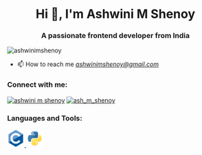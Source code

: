 <h1 align="center">Hi 👋, I'm Ashwini M Shenoy</h1>
<h3 align="center">A passionate frontend developer from India</h3>

<p align="left"> <img src="https://komarev.com/ghpvc/?username=ashwinimshenoy&label=Profile%20views&color=0e75b6&style=flat" alt="ashwinimshenoy" /> </p>

- 📫 How to reach me *ashwinimshenoy@gmail.com*

<h3 align="left">Connect with me:</h3>
<p align="left">
<a href="https://www.linkedin.com/in/ashwini-m-shenoy/" target="blank"><img align="center" src="https://raw.githubusercontent.com/rahuldkjain/github-profile-readme-generator/master/src/images/icons/Social/linked-in-alt.svg" alt="ashwini m shenoy" height="30" width="40" /></a>
<a href="https://instagram.com/ash_m_shenoy" target="blank"><img align="center" src="https://raw.githubusercontent.com/rahuldkjain/github-profile-readme-generator/master/src/images/icons/Social/instagram.svg" alt="ash_m_shenoy" height="30" width="40" /></a>
</p>

<h3 align="left">Languages and Tools:</h3>
<p align="left"> <a href="https://www.cprogramming.com/" target="_blank" rel="noreferrer"> <img src="https://raw.githubusercontent.com/devicons/devicon/master/icons/c/c-original.svg" alt="c" width="40" height="40"/> </a> <a href="https://www.python.org" target="_blank" rel="noreferrer"> <img src="https://raw.githubusercontent.com/devicons/devicon/master/icons/python/python-original.svg" alt="python" width="40" height="40"/> </a> </p>
